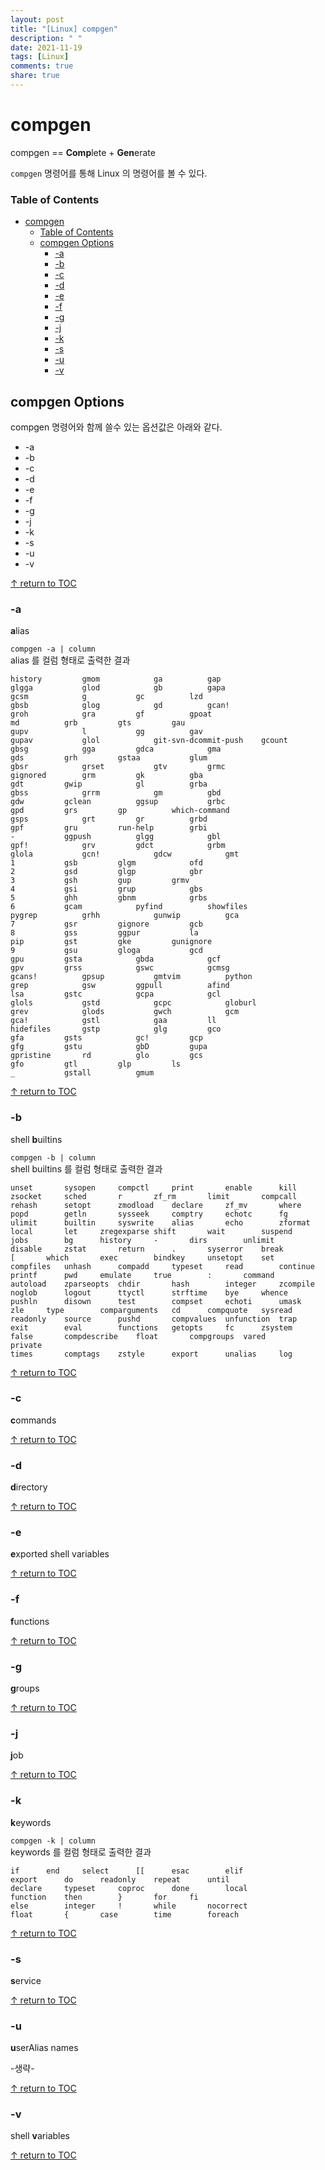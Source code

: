 ```yaml
---
layout: post
title: "[Linux] compgen"
description: " "
date: 2021-11-19
tags: [Linux]
comments: true
share: true
---
```



# compgen
compgen == **Comp**lete + **Gen**erate

```compgen``` 명령어를 통해 Linux 의 명령어를 볼 수 있다. 

### Table of Contents
- [compgen](#compgen)
    - [Table of Contents](#table-of-contents)
  - [compgen Options](#compgen-options)
    - [-a](#-a)
    - [-b](#-b)
    - [-c](#-c)
    - [-d](#-d)
    - [-e](#-e)
    - [-f](#-f)
    - [-g](#-g)
    - [-j](#-j)
    - [-k](#-k)
    - [-s](#-s)
    - [-u](#-u)
    - [-v](#-v)


## compgen Options 
compgen 명령어와 함께 쓸수 있는 옵션값은 아래와 같다.

* -a
* -b
* -c
* -d
* -e
* -f
* -g
* -j
* -k
* -s
* -u
* -v

[↑ return to TOC](#table-of-contents)

### -a
**a**lias 

```compgen -a | column```  
alias 를 컬럼 형태로 출력한 결과
```
history			gmom			ga			gap
glgga			glod			gb			gapa
gcsm			g			gc			lzd
gbsb			glog			gd			gcan!
groh			gra			gf			gpoat
md			grb			gts			gau
gupv			l			gg			gav
gupav			glol			git-svn-dcommit-push	gcount
gbsg			gga			gdca			gma
gds			grh			gstaa			glum
gbsr			grset			gtv			grmc
gignored		grm			gk			gba
gdt			gwip			gl			grba
gbss			grrm			gm			gbd
gdw			gclean			ggsup			grbc
gpd			grs			gp			which-command
gsps			grt			gr			grbd
gpf			gru			run-help		grbi
-			ggpush			glgg			gbl
gpf!			grv			gdct			grbm
glola			gcn!			gdcw			gmt
1			gsb			glgm			ofd
2			gsd			glgp			gbr
3			gsh			gup			grmv
4			gsi			grup			gbs
5			ghh			gbnm			grbs
6			gcam			pyfind			showfiles
pygrep			grhh			gunwip			gca
7			gsr			gignore			gcb
8			gss			ggpur			la
pip			gst			gke			gunignore
9			gsu			gloga			gcd
gpu			gsta			gbda			gcf
gpv			grss			gswc			gcmsg
gcans!			gpsup			gmtvim			python
grep			gsw			ggpull			afind
lsa			gstc			gcpa			gcl
glols			gstd			gcpc			globurl
grev			glods			gwch			gcm
gca!			gstl			gaa			ll
hidefiles		gstp			glg			gco
gfa			gsts			gc!			gcp
gfg			gstu			gbD			gupa
gpristine		rd			glo			gcs
gfo			gtl			glp			ls
_			gstall			gmum
```

[↑ return to TOC](#table-of-contents)


### -b
shell **b**uiltins

```compgen -b | column```  
shell builtins 를 컬럼 형태로 출력한 결과

```
unset		sysopen		compctl		print		enable		kill
zsocket		sched		r		zf_rm		limit		compcall
rehash		setopt		zmodload	declare		zf_mv		where
popd		getln		sysseek		comptry		echotc		fg
ulimit		builtin		syswrite	alias		echo		zformat
local		let		zregexparse	shift		wait		suspend
jobs		bg		history		-		dirs		unlimit
disable		zstat		return		.		syserror	break
[		which		exec		bindkey		unsetopt	set
compfiles	unhash		compadd		typeset		read		continue
printf		pwd		emulate		true		:		command
autoload	zparseopts	chdir		hash		integer		zcompile
noglob		logout		ttyctl		strftime	bye		whence
pushln		disown		test		compset		echoti		umask
zle		type		comparguments	cd		compquote	sysread
readonly	source		pushd		compvalues	unfunction	trap
exit		eval		functions	getopts		fc		zsystem
false		compdescribe	float		compgroups	vared		private
times		comptags	zstyle		export		unalias		log
```

[↑ return to TOC](#table-of-contents)


### -c
**c**ommands


[↑ return to TOC](#table-of-contents)


### -d 
**d**irectory

[↑ return to TOC](#table-of-contents)


### -e
**e**xported shell variables

[↑ return to TOC](#table-of-contents)


### -f
**f**unctions

[↑ return to TOC](#table-of-contents)


### -g
**g**roups

[↑ return to TOC](#table-of-contents)


### -j
**j**ob

[↑ return to TOC](#table-of-contents)


### -k
**k**eywords

```compgen -k | column```  
keywords 를 컬럼 형태로 출력한 결과

```
if		end		select		[[		esac		elif
export		do		readonly	repeat		until
declare		typeset		coproc		done		local
function	then		}		for		fi
else		integer		!		while		nocorrect
float		{		case		time		foreach
```

[↑ return to TOC](#table-of-contents)


### -s
**s**ervice

[↑ return to TOC](#table-of-contents)


### -u
**u**serAlias names

-생략-

[↑ return to TOC](#table-of-contents)


### -v
shell **v**ariables

[↑ return to TOC](#table-of-contents)
